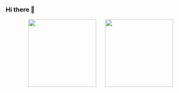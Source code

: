 ### Hi there 👋

<!--
**biginfo2012/biginfo2012** is a ✨ _special_ ✨ repository because its `README.md` (this file) appears on your GitHub profile.

Here are some ideas to get you started:

- 🔭 I’m currently working on ...
- 🌱 I’m currently learning ...
- 👯 I’m looking to collaborate on ...
- 🤔 I’m looking for help with ...
- 💬 Ask me about ...
- 📫 How to reach me: ...
- 😄 Pronouns: ...
- ⚡ Fun fact: ...
-->

<p align="center">
  <img height = "180px" style="margin-right: 10px;" src = "https://github-readme-streak-stats.herokuapp.com?user=biginfo2012&theme=tokyonight&hide_border=true&include_all_commits=true&line_height=27">
  <img height = "180px" style="margin-left: 10px;" src = "https://github-readme-stats.vercel.app/api/top-langs/?username=biginfo2012&size_weight=0.5&count_weight=0.5&theme=tokyonight&hide_border=true&include_all_commits=true&count_private=true&layout=compact">
</p>
